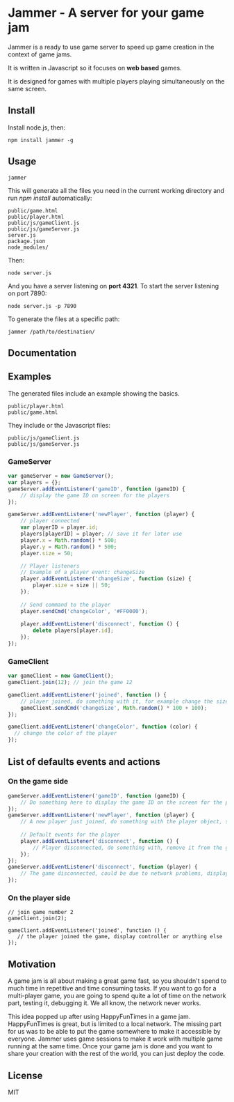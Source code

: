 # Jammer - A server for your game jam

Jammer is a ready to use game server to speed up game creation in the context of game jams.

It is written in Javascript so it focuses on **web based** games.

It is designed for games with multiple players playing simultaneously on the same screen. 

## Install
Install node.js, then:

    npm install jammer -g
    
## Usage
    jammer

This will generate all the files you need in the current working directory and run *npm install* automatically: 
```
public/game.html
public/player.html
public/js/gameClient.js
public/js/gameServer.js
server.js
package.json
node_modules/
```

Then:
    
    node server.js

And you have a server listening on **port 4321**. To start the server listening on port 7890:

    node server.js -p 7890

To generate the files at a specific path:
    
    jammer /path/to/destination/

## Documentation
## Examples
The generated files include an example showing the basics.

```
public/player.html
public/game.html
```

They include or the Javascript files:
```
public/js/gameClient.js
public/js/gameServer.js
```

### GameServer

``` js
var gameServer = new GameServer();
var players = {};
gameServer.addEventListener('gameID', function (gameID) {
    // display the game ID on screen for the players
});

gameServer.addEventListener('newPlayer', function (player) {
    // player connected
    var playerID = player.id;
    players[playerID] = player; // save it for later use
    player.x = Math.random() * 500;
    player.y = Math.random() * 500;
    player.size = 50;

    // Player listeners
    // Example of a player event: changeSize
    player.addEventListener('changeSize', function (size) {
        player.size = size || 50;
    });
    
    // Send command to the player
    player.sendCmd('changeColor', '#FF0000');
   
    player.addEventListener('disconnect', function () {
        delete players[player.id];
    });
});
```

### GameClient

``` js
var gameClient = new GameClient();
gameClient.join(12); // join the game 12

gameClient.addEventListener('joined', function () {
    // player joined, do something with it, for example change the size
    gameClient.sendCmd('changeSize', Math.random() * 100 + 100);
});

gameClient.addEventListener('changeColor', function (color) {
  // change the color of the player
});
```

## List of defaults events and actions
### On the game side
``` js
gameServer.addEventListener('gameID', function (gameID) {
    // Do something here to display the game ID on the screen for the players
});
gameServer.addEventListener('newPlayer', function (player) {
    // A new player just joined, do something with the player object, store it for later use
    
    // Default events for the player
    player.addEventListener('disconnect', function () {
        // Player disconnected, do something with, remove it from the game for example
    });
});
gameServer.addEventListener('disconnect', function (player) {
    // The game disconnected, could be due to network problems, display something to the players or die silently
});
```

### On the player side
```
// join game number 2
gameClient.join(2);

gameClient.addEventListener('joined', function () {
   // the player joined the game, display controller or anything else
});
```


## Motivation
A game jam is all about making a great game fast, so you shouldn't spend to much time in repetitive and time consuming tasks.
If you want to go for a multi-player game, you are going to spend quite a lot of time on the network part, testing it, debugging it. We all know, the network never works.


This idea popped up after using HappyFunTimes in a game jam. HappyFunTimes is great, but is limited to a local network. The missing part for us was to be able to put the game somewhere to make it accessible by everyone.
Jammer uses game sessions to make it work with multiple game running at the same time. Once your game jam is done and you want to share your creation with the rest of the world, you can just deploy the code.

## License
MIT
